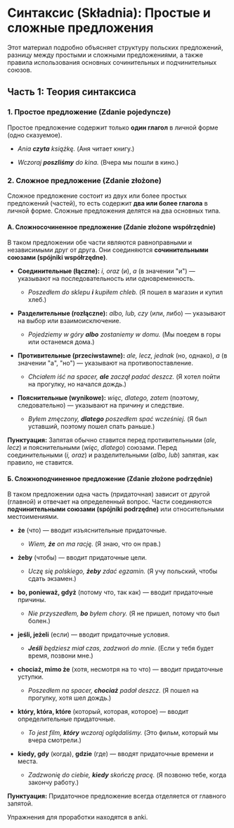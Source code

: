 # Синтаксис (Składnia): Простые и сложные предложения

Этот материал подробно объясняет структуру польских предложений, разницу между простыми и сложными предложениями, а также правила использования основных сочинительных и подчинительных союзов.

## Часть 1: Теория синтаксиса

### 1. Простое предложение (Zdanie pojedyncze)

Простое предложение содержит только **один глагол** в личной форме (одно сказуемое).

- _Ania **czyta** książkę._ (Аня читает книгу.)
    
- _Wczoraj **poszliśmy** do kina._ (Вчера мы пошли в кино.)
    

### 2. Сложное предложение (Zdanie złożone)

Сложное предложение состоит из двух или более простых предложений (частей), то есть содержит **два или более глагола** в личной форме. Сложные предложения делятся на два основных типа.

#### А. Сложносочиненное предложение (Zdanie złożone współrzędnie)

В таком предложении обе части являются равноправными и независимыми друг от друга. Они соединяются **сочинительными союзами (spójniki współrzędne)**.

- **Соединительные (łączne):** _i, oraz_ (и), _a_ (в значении "и") — указывают на последовательность или одновременность.
    
    - _Poszedłem do sklepu **i** kupiłem chleb._ (Я пошел в магазин и купил хлеб.)
        
- **Разделительные (rozłączne):** _albo, lub, czy_ (или, либо) — указывают на выбор или взаимоисключение.
    
    - _Pojedziemy w góry **albo** zostaniemy w domu._ (Мы поедем в горы или останемся дома.)
        
- **Противительные (przeciwstawne):** _ale, lecz, jednak_ (но, однако), _a_ (в значении "а", "но") — указывают на противопоставление.
    
    - _Chciałem iść na spacer, **ale** zaczął padać deszcz._ (Я хотел пойти на прогулку, но начался дождь.)
        
- **Пояснительные (wynikowe):** _więc, dlatego, zatem_ (поэтому, следовательно) — указывают на причину и следствие.
    
    - _Byłem zmęczony, **dlatego** poszedłem spać wcześniej._ (Я был уставший, поэтому пошел спать раньше.)
        

**Пунктуация:** Запятая обычно ставится перед противительными (_ale, lecz_) и пояснительными (_więc, dlatego_) союзами. Перед соединительными (_i, oraz_) и разделительными (_albo, lub_) запятая, как правило, не ставится.

#### Б. Сложноподчиненное предложение (Zdanie złożone podrzędnie)

В таком предложении одна часть (придаточная) зависит от другой (главной) и отвечает на определенный вопрос. Части соединяются **подчинительными союзами (spójniki podrzędne)** или относительными местоимениями.

- **że** (что) — вводит изъяснительные придаточные.
    
    - _Wiem, **że** on ma rację._ (Я знаю, что он прав.)
        
- **żeby** (чтобы) — вводит придаточные цели.
    
    - _Uczę się polskiego, **żeby** zdać egzamin._ (Я учу польский, чтобы сдать экзамен.)
        
- **bo, ponieważ, gdyż** (потому что, так как) — вводит придаточные причины.
    
    - _Nie przyszedłem, **bo** byłem chory._ (Я не пришел, потому что был болен.)
        
- **jeśli, jeżeli** (если) — вводит придаточные условия.
    
    - _**Jeśli** będziesz miał czas, zadzwoń do mnie._ (Если у тебя будет время, позвони мне.)
        
- **chociaż, mimo że** (хотя, несмотря на то что) — вводит придаточные уступки.
    
    - _Poszedłem na spacer, **chociaż** padał deszcz._ (Я пошел на прогулку, хотя шел дождь.)
        
- **który, która, które** (который, которая, которое) — вводит определительные придаточные.
    
    - _To jest film, **który** wczoraj oglądaliśmy._ (Это фильм, который мы вчера смотрели.)
        
- **kiedy, gdy** (когда), **gdzie** (где) — вводят придаточные времени и места.
    
    - _Zadzwonię do ciebie, **kiedy** skończę pracę._ (Я позвоню тебе, когда закончу работу.)
        

**Пунктуация:** Придаточное предложение всегда отделяется от главного запятой.

Упражнения для проработки находятся в anki.